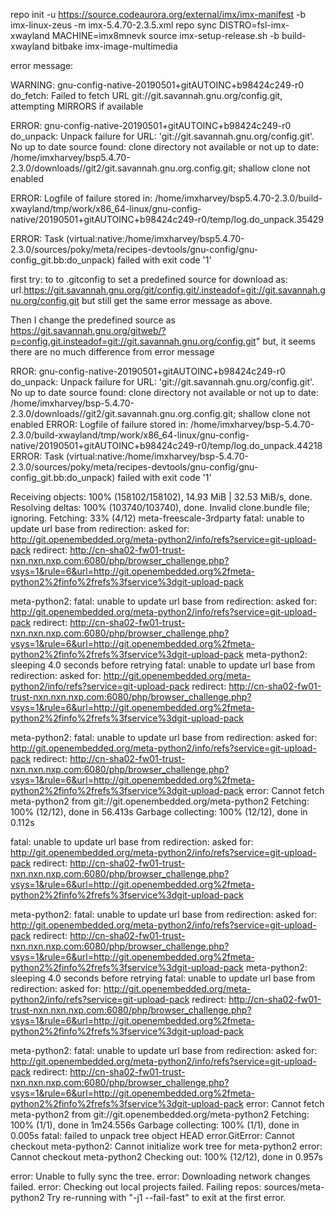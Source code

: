 repo init -u https://source.codeaurora.org/external/imx/imx-manifest  -b imx-linux-zeus -m imx-5.4.70-2.3.5.xml
repo sync
DISTRO=fsl-imx-xwayland MACHINE=imx8mnevk source imx-setup-release.sh -b build-xwayland
bitbake imx-image-multimedia

error message: 

WARNING: gnu-config-native-20190501+gitAUTOINC+b98424c249-r0 do_fetch: Failed to fetch URL git://git.savannah.gnu.org/config.git, attempting MIRRORS if available

ERROR: gnu-config-native-20190501+gitAUTOINC+b98424c249-r0 do_unpack: Unpack failure for URL: 'git://git.savannah.gnu.org/config.git'. 
No up to date source found: clone directory not available or not up to date: /home/imxharvey/bsp5.4.70-2.3.0/downloads//git2/git.savannah.gnu.org.config.git; 
shallow clone not enabled

ERROR: Logfile of failure stored in: /home/imxharvey/bsp5.4.70-2.3.0/build-xwayland/tmp/work/x86_64-linux/gnu-config-native/20190501+gitAUTOINC+b98424c249-r0/temp/log.do_unpack.35429

ERROR: Task (virtual:native:/home/imxharvey/bsp5.4.70-2.3.0/sources/poky/meta/recipes-devtools/gnu-config/gnu-config_git.bb:do_unpack) failed with exit code '1'

first try: to to .gitconfig to set a predefined source for download as:
url.https://git.savannah.gnu.org/git/config.git/.insteadof=git://git.savannah.gnu.org/config.git
but still get the same error message as above.

Then I change the predefined source as https://git.savannah.gnu.org/gitweb/?p=config.git.insteadof=git://git.savannah.gnu.org/config.git" but, it seems there are no much difference from error message

RROR: gnu-config-native-20190501+gitAUTOINC+b98424c249-r0 do_unpack: Unpack failure for URL: 'git://git.savannah.gnu.org/config.git'. No up to date source found: clone directory not available or not up to date: /home/imxharvey/bsp-5.4.70-2.3.0/downloads//git2/git.savannah.gnu.org.config.git; shallow clone not enabled
ERROR: Logfile of failure stored in: /home/imxharvey/bsp-5.4.70-2.3.0/build-xwayland/tmp/work/x86_64-linux/gnu-config-native/20190501+gitAUTOINC+b98424c249-r0/temp/log.do_unpack.44218
ERROR: Task (virtual:native:/home/imxharvey/bsp-5.4.70-2.3.0/sources/poky/meta/recipes-devtools/gnu-config/gnu-config_git.bb:do_unpack) failed with exit code '1'


Receiving objects: 100% (158102/158102), 14.93 MiB | 32.53 MiB/s, done.
Resolving deltas: 100% (103740/103740), done.
Invalid clone.bundle file; ignoring.
Fetching: 33% (4/12) meta-freescale-3rdparty
fatal: unable to update url base from redirection:
  asked for: http://git.openembedded.org/meta-python2/info/refs?service=git-upload-pack
   redirect: http://cn-sha02-fw01-trust-nxn.nxn.nxp.com:6080/php/browser_challenge.php?vsys=1&rule=6&url=http://git.openembedded.org%2fmeta-python2%2finfo%2frefs%3fservice%3dgit-upload-pack

meta-python2:
fatal: unable to update url base from redirection:
  asked for: http://git.openembedded.org/meta-python2/info/refs?service=git-upload-pack
   redirect: http://cn-sha02-fw01-trust-nxn.nxn.nxp.com:6080/php/browser_challenge.php?vsys=1&rule=6&url=http://git.openembedded.org%2fmeta-python2%2finfo%2frefs%3fservice%3dgit-upload-pack
meta-python2: sleeping 4.0 seconds before retrying
fatal: unable to update url base from redirection:
  asked for: http://git.openembedded.org/meta-python2/info/refs?service=git-upload-pack
   redirect: http://cn-sha02-fw01-trust-nxn.nxn.nxp.com:6080/php/browser_challenge.php?vsys=1&rule=6&url=http://git.openembedded.org%2fmeta-python2%2finfo%2frefs%3fservice%3dgit-upload-pack

meta-python2:
fatal: unable to update url base from redirection:
  asked for: http://git.openembedded.org/meta-python2/info/refs?service=git-upload-pack
   redirect: http://cn-sha02-fw01-trust-nxn.nxn.nxp.com:6080/php/browser_challenge.php?vsys=1&rule=6&url=http://git.openembedded.org%2fmeta-python2%2finfo%2frefs%3fservice%3dgit-upload-pack
error: Cannot fetch meta-python2 from git://git.openembedded.org/meta-python2
Fetching: 100% (12/12), done in 56.413s
Garbage collecting: 100% (12/12), done in 0.112s

fatal: unable to update url base from redirection:
  asked for: http://git.openembedded.org/meta-python2/info/refs?service=git-upload-pack
   redirect: http://cn-sha02-fw01-trust-nxn.nxn.nxp.com:6080/php/browser_challenge.php?vsys=1&rule=6&url=http://git.openembedded.org%2fmeta-python2%2finfo%2frefs%3fservice%3dgit-upload-pack

meta-python2:
fatal: unable to update url base from redirection:
  asked for: http://git.openembedded.org/meta-python2/info/refs?service=git-upload-pack
   redirect: http://cn-sha02-fw01-trust-nxn.nxn.nxp.com:6080/php/browser_challenge.php?vsys=1&rule=6&url=http://git.openembedded.org%2fmeta-python2%2finfo%2frefs%3fservice%3dgit-upload-pack
meta-python2: sleeping 4.0 seconds before retrying
fatal: unable to update url base from redirection:
  asked for: http://git.openembedded.org/meta-python2/info/refs?service=git-upload-pack
   redirect: http://cn-sha02-fw01-trust-nxn.nxn.nxp.com:6080/php/browser_challenge.php?vsys=1&rule=6&url=http://git.openembedded.org%2fmeta-python2%2finfo%2frefs%3fservice%3dgit-upload-pack

meta-python2:
fatal: unable to update url base from redirection:
  asked for: http://git.openembedded.org/meta-python2/info/refs?service=git-upload-pack
   redirect: http://cn-sha02-fw01-trust-nxn.nxn.nxp.com:6080/php/browser_challenge.php?vsys=1&rule=6&url=http://git.openembedded.org%2fmeta-python2%2finfo%2frefs%3fservice%3dgit-upload-pack
error: Cannot fetch meta-python2 from git://git.openembedded.org/meta-python2
Fetching: 100% (1/1), done in 1m24.556s
Garbage collecting: 100% (1/1), done in 0.005s
fatal: failed to unpack tree object HEAD
error.GitError: Cannot checkout meta-python2: Cannot initialize work tree for meta-python2
error: Cannot checkout meta-python2
Checking out: 100% (12/12), done in 0.957s

error: Unable to fully sync the tree.
error: Downloading network changes failed.
error: Checking out local projects failed.
Failing repos:
sources/meta-python2
Try re-running with "-j1 --fail-fast" to exit at the first error.
